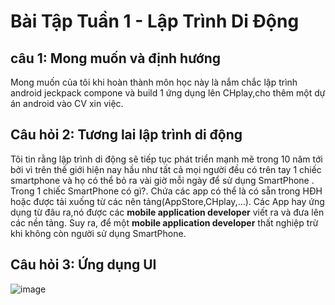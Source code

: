 # Bài Tập Tuần 1 - Lập Trình Di Động

## câu 1: Mong muốn và định hướng 
   Mong muốn của tôi khi hoàn thành môn học này là nắm chắc lập trình android jeckpack compone và build 1 ứng dụng lên CHplay,cho thêm một dự án android vào CV xin việc.
  
## Câu hỏi 2: Tương lai lập trình di động
  Tôi tin rằng lập trình di động sẽ tiếp tục phát triển mạnh mẽ trong 10 năm tới bởi vì trên thế giới hiện nay hầu như tất cả mọi người đều có trên tay 1 chiếc smartphone 
  và họ có thể bỏ ra vài giờ mỗi ngày để sử dụng SmartPhone . Trong 1 chiếc SmartPhone có gì?. Chứa các app có thể là có sẵn trong HĐH hoặc được tải xuống từ các nên tảng(AppStore,CHplay,...).
  Các App hay ứng dụng từ đâu ra,nó được các **mobile application developer** viết ra và đưa lên các nền tảng. Suy ra, để một **mobile application developer** thất nghiệp trừ khi không còn người sử dụng SmartPhone.
  
  ## Câu hỏi 3: Ứng dụng UI 
  
  ![image](https://github.com/user-attachments/assets/d1b33dae-d75c-4ca6-984d-5888017e1f85)
